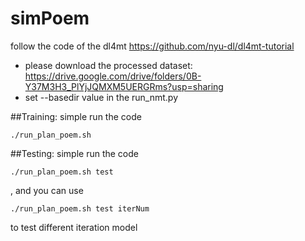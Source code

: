 # simPoem
follow the code of the dl4mt https://github.com/nyu-dl/dl4mt-tutorial
- please download the processed dataset: https://drive.google.com/drive/folders/0B-Y37M3H3_PlYjJQMXM5UERGRms?usp=sharing
- set --basedir value in the run_nmt.py

##Training:
simple run the code 
```
./run_plan_poem.sh
```
##Testing:
simple run the code 
```
./run_plan_poem.sh test
```
, and you can use 
```
./run_plan_poem.sh test iterNum 
```
to test different iteration model